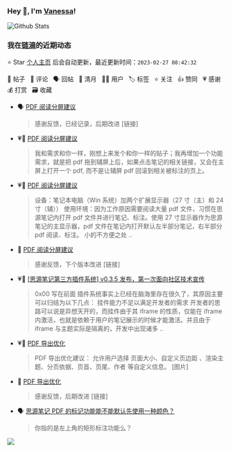 ### Hey 👋, I'm [Vanessa](http://vanessa.b3log.org/)!

![Github Stats](https://github-readme-stats.vercel.app/api?username=Vanessa219&show_icons=true)

<!--events start -->

### 我在[链滴](https://ld246.com)的近期动态

⭐️ Star [个人主页](https://github.com/Vanessa219/Vanessa219) 后会自动更新，最近更新时间：`2023-02-27 08:42:32`

📝 帖子 &nbsp; 💬 评论 &nbsp; 🗣 回帖 &nbsp; 🌙 清月 &nbsp; 👨‍💻 用户 &nbsp; 🏷️ 标签 &nbsp; ⭐️ 关注 &nbsp; 👍 赞同 &nbsp; 💗 感谢 &nbsp; 💰 打赏 &nbsp; 🗃 收藏

* 🗣 [PDF 阅读分屏建议](https://ld246.com/article/1677334174045/comment/1677339930569#comments)

  > 感谢反馈，已经记录，后期改进 [链接]
* 💗💬 [PDF 阅读分屏建议](https://ld246.com/article/1677334174045/comment/1677339930569#comments)

  > 我和需求和你一样，刚想上来发个和你一样的贴子；我再增加一个功能需求，就是把 pdf 拖到辅屏上后，如果点击笔记的相关链接，又会在主屏上打开一个 pdf, 而不是让辅屏 pdf 回滚到相关被标注的页上。
* 💗📝 [PDF 阅读分屏建议](https://ld246.com/article/1677334174045)

  > 设备：笔记本电脑（Win 系统）加两个扩展显示器（27 寸（主）和 24 寸（辅）） 使用环境：因为工作原因需要阅读大量 pdf 文件，习惯在思源笔记内打开 pdf 文件并进行笔记、标注。使用 27 寸显示器作为思源笔记的主显示器，pdf 文件在笔记内打开默认左半部分笔记，右半部分 pdf 阅读、标注。 小的不方便之处 ..
* 💬 [PDF 阅读分屏建议](https://ld246.com/article/1677334174045/comment/1677377700865#comments)

  > 感谢反馈，下个版本改进 [链接]
* 💗📝 [[思源笔记第三方插件系统] v0.3.5 发布，第一次面向社区技术宣传](https://ld246.com/article/1677315363862)

  > 0x00 写在前面 插件系统事实上已经在脑海里存在很久了，其原因主要可以归结为以下几点： 挂件能力不足以满足开发者的需求 开发者的思路可以说是异想天开的，而挂件由于其 iframe 的性质，仅能在 iframe 内激活，也就是依赖于用户的笔记展示的时候才能激活。并且由于 iframe 与主题实际是隔离的，开发中出现诸多 ..
* 💗📝 [PDF 导出优化](https://ld246.com/article/1676382396561)

  > PDF 导出优化建议： 允许用户选择 页面大小、自定义页边距 、渲染主题、分页依据、页首、页尾、作者 等自定义信息。 [图片]
* 💬 [PDF 导出优化](https://ld246.com/article/1676382396561/comment/1677294583688#comments)

  > 感谢反馈，后期改进 [链接]
* 🗣 [思源笔记 PDF 的标记功能能不能默认先使用一种颜色？](https://ld246.com/article/1676616109890/comment/1677214494207#comments)

  > 你指的是左上角的矩形标注功能么？


<!--events end -->

<a title="Hits" target="_blank" href="https://github.com/Vanessa219/Vanessa219"><img src="https://hits.b3log.org/Vanessa219/Vanessa219.svg"></a>

